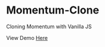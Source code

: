 # Momentum-Clone
 Cloning Momentum with Vanilla JS

View Demo [Here](https://wizardly-swartz-a7f745.netlify.app/)